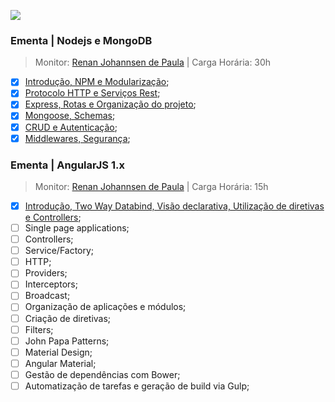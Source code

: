 ![](https://meanstacktips.files.wordpress.com/2015/09/cropped-mean-stack-logo1.jpg)

### Ementa | Nodejs e MongoDB

> Monitor: [Renan Johannsen de Paula](http://www.welovedev.com.br/author/renanjpaula) |
> Carga Horária: 30h

- [x] [Introdução, NPM e Modularização](./aula-01);
- [X] [Protocolo HTTP e Serviços Rest](./aula-02);
- [X] [Express, Rotas e Organização do projeto](./aula-03);
- [X] [Mongoose, Schemas](./aula-04);
- [x] [CRUD e Autenticação](./aula-05);
- [x] [Middlewares, Segurança](./aula-06);

### Ementa | AngularJS 1.x
> Monitor: [Renan Johannsen de Paula](http://www.welovedev.com.br/author/renanjpaula) |
> Carga Horária: 15h

- [X] [Introdução, Two Way Databind, Visão declarativa, Utilização de diretivas e Controllers](./aula-07);
- [ ] Single page applications;
- [ ] Controllers;
- [ ] Service/Factory;
- [ ] HTTP;
- [ ] Providers;
- [ ] Interceptors;
- [ ] Broadcast;
- [ ] Organização de aplicações e módulos;
- [ ] Criação de diretivas;
- [ ] Filters;
- [ ] John Papa Patterns;
- [ ] Material Design;
- [ ] Angular Material;
- [ ] Gestão de dependências com Bower;
- [ ] Automatização de tarefas e geração de build via Gulp;
